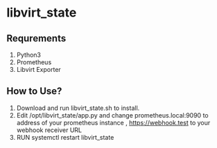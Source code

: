 # libvirt_state

## Requrements
1. Python3
2. Prometheus
3. Libvirt Exporter

## How to Use?

1. Download and run libvirt_state.sh to install.
2. Edit /opt/libvirt_state/app.py and change prometheus.local:9090 to address of your prometheus instance , https://webhook.test to your webhook receiver URL
3. RUN systemctl restart libvirt_state

